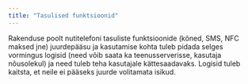 ```yaml
---
title: "Tasulised funktsioonid"
---
```

Rakenduse poolt nutitelefoni tasuliste funktsioonide (kõned, SMS, NFC maksed
jne) juurdepääsu ja kasutamise kohta tuleb pidada selges vormingus logisid (need
võib saata ka teenusserverisse, kasutaja nõusolekul) ja need tuleb teha
kasutajale kättesaadavaks. Logisid tuleb kaitsta, et neile ei pääseks juurde
volitamata isikud.
